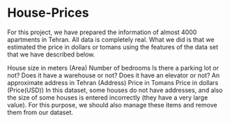 # House-Prices
For this project, we have prepared the information of almost 4000 apartments in Tehran. All data is completely real. What we did is that we estimated the price in dollars or tomans using the features of the data set that we have described below. 

House size in meters (Area)
Number of bedrooms
Is there a parking lot or not?
Does it have a warehouse or not?
Does it have an elevator or not?
An approximate address in Tehran (Address)
Price in Tomans
Price in dollars (Price(USD))
In this dataset, some houses do not have addresses, and also the size of some houses is entered incorrectly (they have a very large value). For this purpose, we should also manage these items and remove them from our dataset.
